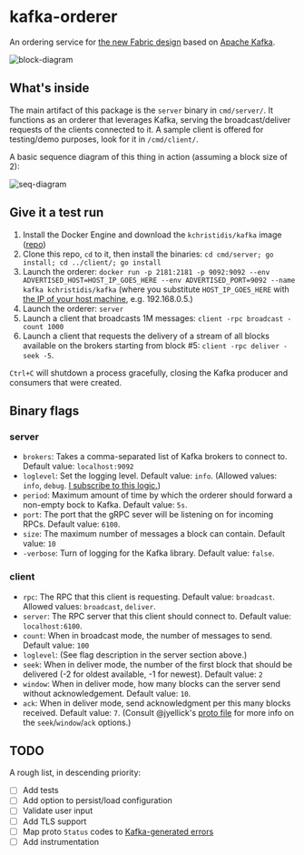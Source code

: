 # kafka-orderer

An ordering service for [the new Fabric design](https://github.com/hyperledger/fabric/wiki/Next-Consensus-Architecture-Proposal) based on [Apache Kafka](http://kafka.apache.org).

![block-diagram](https://cloud.githubusercontent.com/assets/14876848/18290826/0293d9a4-7453-11e6-8d70-f89d1577c235.png)

## What's inside

The main artifact of this package is the `server` binary in `cmd/server/`. It functions as an orderer that leverages Kafka, serving the broadcast/deliver requests of the clients connected to it. A sample client is offered for testing/demo purposes, look for it in ``/cmd/client/``.

A basic sequence diagram of this thing in action (assuming a block size of 2):

![seq-diagram](https://cloud.githubusercontent.com/assets/14876848/18290347/27f5f40e-7451-11e6-8afe-eeeb67a5ce3b.png)

## Give it a test run

1. Install the Docker Engine and download the `kchristidis/kafka` image ([repo](https://github.com/kchristidis/docker-kafka))
2. Clone this repo, `cd` to it, then install the binaries: `cd cmd/server; go install; cd ../client/; go install`
3. Launch the orderer: `docker run -p 2181:2181 -p 9092:9092 --env ADVERTISED_HOST=HOST_IP_GOES_HERE --env ADVERTISED_PORT=9092 --name kafka kchristidis/kafka` (where you substitute `HOST_IP_GOES_HERE` with [the IP of your host machine](http://superuser.com/a/1080211), e.g. 192.168.0.5.)
3. Launch the orderer: `server`
4. Launch a client that broadcasts 1M messages: `client -rpc broadcast -count 1000`
5. Launch a client that requests the delivery of a stream of all blocks available on the brokers starting from block #5: `client -rpc deliver -seek -5`.

`Ctrl+C` will shutdown a process gracefully, closing the Kafka producer and consumers that were created.

## Binary flags

### server

- `brokers`: Takes a comma-separated list of Kafka brokers to connect to. Default value: `localhost:9092`
- `loglevel`: Set the logging level. Default value: `info`. (Allowed values: `info`, `debug`. [I subscribe to this logic.](http://dave.cheney.net/2015/11/05/lets-talk-about-logging))
- `period`: Maximum amount of time by which the orderer should forward a non-empty bock to Kafka. Default value: `5s`.
- `port`: The port that the gRPC sever will be listening on for incoming RPCs. Default value: `6100`.
- `size`: The maximum number of messages a block can contain. Default value: `10`
- `-verbose`: Turn of logging for the Kafka library. Default value: `false`.

### client

- `rpc`: The RPC that this client is requesting. Default value: `broadcast`. Allowed values: `broadcast`, `deliver`.
- `server`: The RPC server that this client should connect to. Default value: `localhost:6100`.
- `count`: When in broadcast mode, the number of messages to send. Default value: `100`
- `loglevel`: (See flag description in the server section above.)
- `seek`: When in deliver mode, the number of the first block that should be delivered (-2 for oldest available, -1 for newest). Default value: `2`
- `window`: When in deliver mode, how many blocks can the server send without acknowledgement. Default value: `10`.
- `ack`: When in deliver mode, send acknowledgment per this many blocks received. Default value: `7`. (Consult @jyellick's [proto file](https://github.com/kchristidis/kafka-orderer/blob/devel/ab/ab.proto) for more info on the `seek`/`window`/`ack` options.)

## TODO

A rough list, in descending priority:

- [ ] Add tests
- [ ] Add option to persist/load configuration
- [ ] Validate user input
- [ ] Add TLS support
- [ ] Map proto `Status` codes to [Kafka-generated
  errors](https://cwiki.apache.org/confluence/display/KAFKA/A+Guide+To+The+Kafka+Protocol#AGuideToTheKafkaProtocol-ErrorCodes)
- [ ] Add instrumentation

